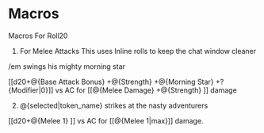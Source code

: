 Macros
======

Macros For Roll20

1) For Melee Attacks This uses Inline rolls to keep the chat window cleaner

/em swings his mighty morning star

[[d20+@{Base Attack Bonus} +@{Strength} +@{Morning Star} +?{Modifier|0}]] vs AC for [[@{Melee Damage} +@{Strength} ]] damage

2) @{selected|token_name} strikes at the nasty adventurers

[[d20+@{Melee 1}  ]] vs AC for [[@{Melee 1|max}]] damage.
